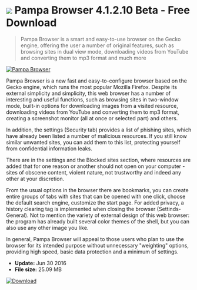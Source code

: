 # ![](https://cdn.softexe.net/static/icon/3/pampa-browser-5044.png) Pampa Browser 4.1.2.10 Beta - Free Download

> Pampa Browser is a smart and easy-to-use browser on the Gecko engine, offering the user a number of original features, such as browsing sites in dual view mode, downloading videos from YouTube and converting them to mp3 format and much more

[![Pampa Browser](https://gallery.dpcdn.pl/imgc/Tools/69086/g_-_420x350_1.5_-_x20160630131749_0.png)](https://softexe.net/win/internet/browsers/pampa-browser:eRdd.html)

Pampa Browser is a new fast and easy-to-configure browser based on the Gecko engine, which runs the most popular Mozilla Firefox. Despite its external simplicity and simplicity, this web browser has a number of interesting and useful functions, such as browsing sites in two-window mode, built-in options for downloading images from a visited resource, downloading videos from YouTube and converting them to mp3 format, creating a screenshot monitor (all at once or selected part) and others.

In addition, the settings (Security tab) provides a list of phishing sites, which have already been listed a number of malicious resources. If you still know similar unwanted sites, you can add them to this list, protecting yourself from confidential information leaks.

There are in the settings and the Blocked sites section, where resources are added that for one reason or another should not open on your computer - sites of obscene content, violent nature, not trustworthy and indeed any other at your discretion.

From the usual options in the browser there are bookmarks, you can create entire groups of tabs with sites that can be opened with one click, choose the default search engine, customize the start page. For added privacy, a history clearing tag is implemented when closing the browser (Settinds-General). Not to mention the variety of external design of this web browser: the program has already built several color themes of the shell, but you can also use any other image you like.

In general, Pampa Browser will appeal to those users who plan to use the browser for its intended purpose without unnecessary "weighting" options, providing high speed, basic data protection and a minimum of settings.


- **Update:** Jun 30 2016
- **File size:** 25.09 MB

[![Download](https://cdn.softexe.net/static/img/download.png)](https://softexe.net/win/internet/browsers/pampa-browser:eRdd.html)

